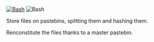 [![Bash](https://img.shields.io/github/license/ctrlaltdev/pbfs.svg?style=for-the-badge)](https:github.com/ctrlaltdev/pbfs/blob/master/LICENSE)
![Bash](https://img.shields.io/badge/_-SH-4EAA25.svg?style=for-the-badge)

Store files on pastebins, splitting them and hashing them.

Renconstitute the files thanks to a master pastebin.

